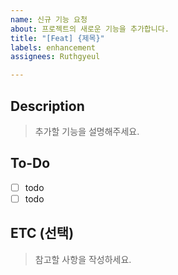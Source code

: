 ```yaml
---
name: 신규 기능 요청
about: 프로젝트의 새로운 기능을 추가합니다.
title: "[Feat] {제목}"
labels: enhancement
assignees: Ruthgyeul

---
```


## Description
> 추가할 기능을 설명해주세요.

## To-Do
- [ ] todo
- [ ] todo

## ETC (선택)
> 참고할 사항을 작성하세요.
